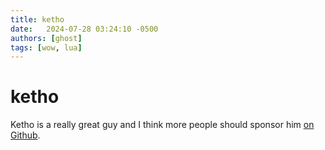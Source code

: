 ```yaml
---
title: ketho
date:   2024-07-28 03:24:10 -0500
authors: [ghost]
tags: [wow, lua]
---
```


# ketho

Ketho is a really great guy and I think more people should sponsor him [on Github](https://ghst.tools/ext/ketho).

<!-- truncate -->